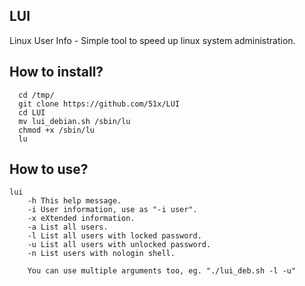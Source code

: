 LUI
------
Linux User Info - Simple tool to speed up linux system administration.

How to install?
------

      cd /tmp/
      git clone https://github.com/51x/LUI
      cd LUI
      mv lui_debian.sh /sbin/lu
      chmod +x /sbin/lu
      lu

How to use?
------
    lui
        -h This help message.
        -i User information, use as "-i user".
        -x eXtended information.
        -a List all users.
        -l List all users with locked password.
        -u List all users with unlocked password.
        -n List users with nologin shell.

        You can use multiple arguments too, eg. "./lui_deb.sh -l -u"
